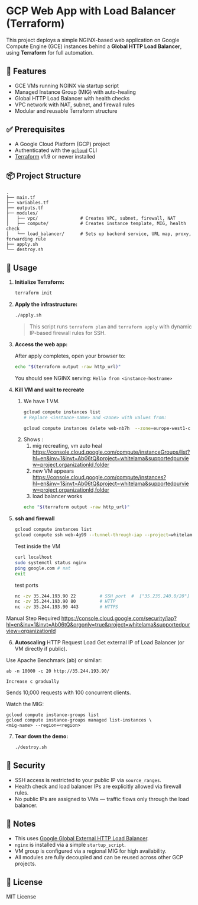 

# GCP Web App with Load Balancer (Terraform)

This project deploys a simple NGINX-based web application on Google Compute Engine (GCE) instances behind a **Global HTTP Load Balancer**, using **Terraform** for full automation.

## 🌟 Features

- GCE VMs running NGINX via startup script
- Managed Instance Group (MIG) with auto-healing
- Global HTTP Load Balancer with health checks
- VPC network with NAT, subnet, and firewall rules
- Modular and reusable Terraform structure

## ✅ Prerequisites

- A Google Cloud Platform (GCP) project
- Authenticated with the [`gcloud`](https://cloud.google.com/sdk/docs/install) CLI
- [Terraform](https://developer.hashicorp.com/terraform/downloads) v1.9 or newer installed

## 📦 Project Structure

```text
.
├── main.tf
├── variables.tf
├── outputs.tf
├── modules/
│   ├── vpc/                # Creates VPC, subnet, firewall, NAT
│   ├── compute/            # Creates instance template, MIG, health check
│   └── load_balancer/      # Sets up backend service, URL map, proxy, forwarding rule
├── apply.sh
└── destroy.sh
```

## 🚀 Usage

1. **Initialize Terraform:**

   ```bash
   terraform init
   ```

2. **Apply the infrastructure:**

   ```bash
   ./apply.sh
   ```

   > This script runs `terraform plan` and `terraform apply` with dynamic IP-based firewall rules for SSH.

3. **Access the web app:**

   After apply completes, open your browser to:

   ```bash
   echo "$(terraform output -raw http_url)"
   ```

   You should see NGINX serving:
   `Hello from <instance-hostname>`

4. **Kill VM and wait to recreate**
   1. We have 1 VM.
      ```bash
      gcloud compute instances list
      # Replace <instance-name> and <zone> with values from:

      gcloud compute instances delete web-nb7h  --zone=europe-west1-c --quiet
      
      ```
   2. Shows :
      1. mig recreating, vm auto heal https://console.cloud.google.com/compute/instanceGroups/list?hl=en&inv=1&invt=Ab06tQ&project=whitelama&supportedpurview=project,organizationId,folder
      2. new VM appears https://console.cloud.google.com/compute/instances?hl=en&inv=1&invt=Ab06tQ&project=whitelama&supportedpurview=project,organizationId,folder
      3. load balancer works
      ```bash
      echo "$(terraform output -raw http_url)"
      ```



5. **ssh and firewall** 
      ```bash
      gcloud compute instances list
      gcloud compute ssh web-4g99 --tunnel-through-iap --project=whitelama --zone=europe-west1-c #--troubleshoot   --verbosity=debug

      ```
   Test inside the VM
    ```bash
   curl localhost
   sudo systemctl status nginx
   ping google.com # nat
   exit
   ```
   test ports
   ```bash
   nc -zv 35.244.193.90 22         # SSH port  #  ["35.235.240.0/20"]  # IAP TCP tunneling range
   nc -zv 35.244.193.90 80         # HTTP
   nc -zv 35.244.193.90 443        # HTTPS
   ```


Manual Step Required
https://console.cloud.google.com/security/iap?hl=en&inv=1&invt=Ab06tQ&orgonly=true&project=whitelama&supportedpurview=organizationId


6. **Autoscaling**
   HTTP Request Load
   Get external IP of Load Balancer (or VM directly if public).

Use Apache Benchmark (ab) or similar:

```
ab -n 10000 -c 20 http://35.244.193.90/

Increase c gradually

``` 
Sends 10,000 requests with 100 concurrent clients.

Watch the MIG:
```
gcloud compute instance-groups list
gcloud compute instance-groups managed list-instances \
<mig-name> --region=<region>
```





7. **Tear down the demo:**

   ```bash
   ./destroy.sh
   ```

## 🔐 Security

* SSH access is restricted to your public IP via `source_ranges`.
* Health check and load balancer IPs are explicitly allowed via firewall rules.
* No public IPs are assigned to VMs — traffic flows only through the load balancer.

## 🧠 Notes

* This uses [Google Global External HTTP Load Balancer](https://cloud.google.com/load-balancing/docs/https).
* `nginx` is installed via a simple `startup_script`.
* VM group is configured via a regional MIG for high availability.
* All modules are fully decoupled and can be reused across other GCP projects.

## 📄 License

MIT License

